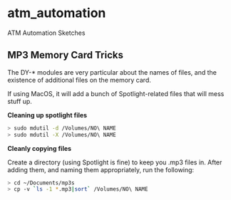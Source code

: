 # atm_automation
ATM Automation Sketches


## MP3 Memory Card Tricks

The DY-* modules are very particular about the names of files, and the existence of additional files on the memory card.

If using MacOS, it will add a bunch of Spotlight-related files that will mess stuff up.

**Cleaning up spotlight files**

```bash
> sudo mdutil -d /Volumes/NO\ NAME
> sudo mdutil -X /Volumes/NO\ NAME
```

**Cleanly copying files**

Create a directory (using Spotlight is fine) to keep you .mp3 files in.  After adding them, and naming them appropriately, run the following:

```bash
> cd ~/Documents/mp3s
> cp -v `ls -1 *.mp3|sort` /Volumes/NO\ NAME
```
